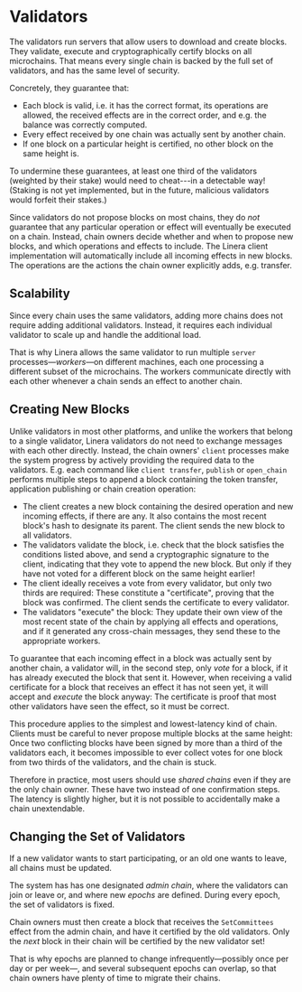 # Validators

The validators run servers that allow users to download and create blocks. They validate,
execute and cryptographically certify blocks on all microchains. That means every single
chain is backed by the full set of validators, and has the same level of security.

Concretely, they guarantee that:

* Each block is valid, i.e. it has the correct format, its operations are allowed, the
  received effects are in the correct order, and e.g. the balance was correctly computed.
* Every effect received by one chain was actually sent by another chain.
* If one block on a particular height is certified, no other block on the same height is.

To undermine these guarantees, at least one third of the validators (weighted by their
stake) would need to cheat---in a detectable way! (Staking is not yet implemented, but in
the future, malicious validators would forfeit their stakes.)

Since validators do not propose blocks on most chains, they do *not* guarantee that any
particular operation or effect will eventually be executed on a chain. Instead, chain
owners decide whether and when to propose new blocks, and which operations and effects to
include.
The Linera client implementation will automatically include all incoming effects in new
blocks. The operations are the actions the chain owner explicitly adds, e.g. transfer.


## Scalability

Since every chain uses the same validators, adding more chains does not require adding
additional validators. Instead, it requires each individual validator to scale up and
handle the additional load.

That is why Linera allows the same validator to run multiple `server`
processes—*workers*—on different machines, each one processing a different subset of
the microchains. The workers communicate directly with each other whenever a chain sends
an effect to another chain.


## Creating New Blocks

Unlike validators in most other platforms, and unlike the workers that belong to a single
validator, Linera validators do not need to exchange messages with each other directly.
Instead, the chain owners' `client` processes make the system progress by actively
providing the required data to the validators. E.g. each command like `client transfer`,
`publish` or `open_chain` performs multiple steps to append a block containing the
token transfer, application publishing or chain creation operation:

* The client creates a new block containing the desired operation and new incoming
  effects, if there are any. It also contains the most recent block's hash to designate
  its parent. The client sends the new block to all validators.
* The validators validate the block, i.e. check that the block satisfies the conditions
  listed above, and send a cryptographic signature to the client, indicating that they
  vote to append the new block. But only if they have not voted for a different block on
  the same height earlier!
* The client ideally receives a vote from every validator, but only two thirds are
  required: These constitute a "certificate", proving that the block was confirmed.
  The client sends the certificate to every validator.
* The validators "execute" the block: They update their own view of the most recent state
  of the chain by applying all effects and operations, and if it generated any cross-chain
  messages, they send these to the appropriate workers.

To guarantee that each incoming effect in a block was actually sent by another chain,
a validator will, in the second step, only *vote* for a block, if it has already executed
the block that sent it.
However, when receiving a valid certificate for a block that receives an effect it has not
seen yet, it will accept and *execute* the block anyway: The certificate is proof that most
other validators have seen the effect, so it must be correct.

This procedure applies to the simplest and lowest-latency kind of chain. Clients must be
careful to never propose multiple blocks at the same height: Once two conflicting blocks
have been signed by more than a third of the validators each, it becomes impossible to
ever collect votes for one block from two thirds of the validators, and the chain is
stuck.

Therefore in practice, most users should use _shared chains_ even if they are the only
chain owner. These have two instead of one confirmation steps. The latency is slightly
higher, but it is not possible to accidentally make a chain unextendable.


## Changing the Set of Validators

If a new validator wants to start participating, or an old one wants to leave, all chains
must be updated.

The system has has one designated *admin chain*, where the validators can join or leave
or, and where new *epochs* are defined. During every epoch, the set of validators is
fixed.

Chain owners must then create a block that receives the `SetCommittees` effect from the
admin chain, and have it certified by the old validators. Only the *next* block in their
chain will be certified by the new validator set!

That is why epochs are planned to change infrequently—possibly once per day or per
week—, and several subsequent epochs can overlap, so that chain owners have plenty of
time to migrate their chains.
